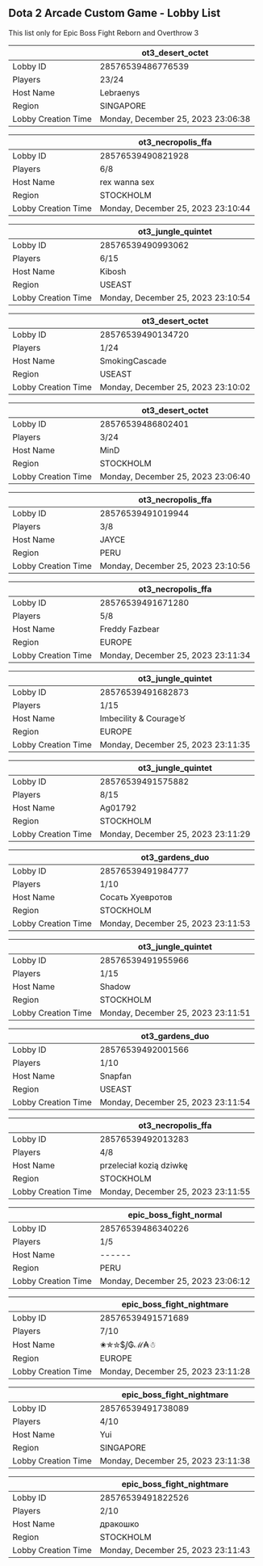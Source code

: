 ## Dota 2 Arcade Custom Game - Lobby List

This list only for Epic Boss Fight Reborn and Overthrow 3

|  | ot3_desert_octet |
| ------ | ------ |
| Lobby ID | 28576539486776539 |
| Players | 23/24 |
| Host Name | Lebraenys |
| Region | SINGAPORE |
| Lobby Creation Time | Monday, December 25, 2023 23:06:38 |


|  | ot3_necropolis_ffa |
| ------ | ------ |
| Lobby ID | 28576539490821928 |
| Players | 6/8 |
| Host Name | rex wanna sex |
| Region | STOCKHOLM |
| Lobby Creation Time | Monday, December 25, 2023 23:10:44 |


|  | ot3_jungle_quintet |
| ------ | ------ |
| Lobby ID | 28576539490993062 |
| Players | 6/15 |
| Host Name | Kibosh |
| Region | USEAST |
| Lobby Creation Time | Monday, December 25, 2023 23:10:54 |


|  | ot3_desert_octet |
| ------ | ------ |
| Lobby ID | 28576539490134720 |
| Players | 1/24 |
| Host Name | SmokingCascade |
| Region | USEAST |
| Lobby Creation Time | Monday, December 25, 2023 23:10:02 |


|  | ot3_desert_octet |
| ------ | ------ |
| Lobby ID | 28576539486802401 |
| Players | 3/24 |
| Host Name | MinD |
| Region | STOCKHOLM |
| Lobby Creation Time | Monday, December 25, 2023 23:06:40 |


|  | ot3_necropolis_ffa |
| ------ | ------ |
| Lobby ID | 28576539491019944 |
| Players | 3/8 |
| Host Name | JAYCE |
| Region | PERU |
| Lobby Creation Time | Monday, December 25, 2023 23:10:56 |


|  | ot3_necropolis_ffa |
| ------ | ------ |
| Lobby ID | 28576539491671280 |
| Players | 5/8 |
| Host Name | Freddy Fazbear |
| Region | EUROPE |
| Lobby Creation Time | Monday, December 25, 2023 23:11:34 |


|  | ot3_jungle_quintet |
| ------ | ------ |
| Lobby ID | 28576539491682873 |
| Players | 1/15 |
| Host Name | Imbecility & Courage♉ |
| Region | EUROPE |
| Lobby Creation Time | Monday, December 25, 2023 23:11:35 |


|  | ot3_jungle_quintet |
| ------ | ------ |
| Lobby ID | 28576539491575882 |
| Players | 8/15 |
| Host Name | Ag01792 |
| Region | STOCKHOLM |
| Lobby Creation Time | Monday, December 25, 2023 23:11:29 |


|  | ot3_gardens_duo |
| ------ | ------ |
| Lobby ID | 28576539491984777 |
| Players | 1/10 |
| Host Name | Сосать Хуевротов |
| Region | STOCKHOLM |
| Lobby Creation Time | Monday, December 25, 2023 23:11:53 |


|  | ot3_jungle_quintet |
| ------ | ------ |
| Lobby ID | 28576539491955966 |
| Players | 1/15 |
| Host Name | Shadow |
| Region | STOCKHOLM |
| Lobby Creation Time | Monday, December 25, 2023 23:11:51 |


|  | ot3_gardens_duo |
| ------ | ------ |
| Lobby ID | 28576539492001566 |
| Players | 1/10 |
| Host Name | Snapfan | |
| Region | USEAST |
| Lobby Creation Time | Monday, December 25, 2023 23:11:54 |


|  | ot3_necropolis_ffa |
| ------ | ------ |
| Lobby ID | 28576539492013283 |
| Players | 4/8 |
| Host Name | przeleciał kozią dziwkę |
| Region | STOCKHOLM |
| Lobby Creation Time | Monday, December 25, 2023 23:11:55 |


|  | epic_boss_fight_normal |
| ------ | ------ |
| Lobby ID | 28576539486340226 |
| Players | 1/5 |
| Host Name | ------ |
| Region | PERU |
| Lobby Creation Time | Monday, December 25, 2023 23:06:12 |


|  | epic_boss_fight_nightmare |
| ------ | ------ |
| Lobby ID | 28576539491571689 |
| Players | 7/10 |
| Host Name | ✬✯✮$ⅉ︎₲ℳ︎₳☃ |
| Region | EUROPE |
| Lobby Creation Time | Monday, December 25, 2023 23:11:28 |


|  | epic_boss_fight_nightmare |
| ------ | ------ |
| Lobby ID | 28576539491738089 |
| Players | 4/10 |
| Host Name | Yui |
| Region | SINGAPORE |
| Lobby Creation Time | Monday, December 25, 2023 23:11:38 |


|  | epic_boss_fight_nightmare |
| ------ | ------ |
| Lobby ID | 28576539491822526 |
| Players | 2/10 |
| Host Name | дракошко |
| Region | STOCKHOLM |
| Lobby Creation Time | Monday, December 25, 2023 23:11:43 |


